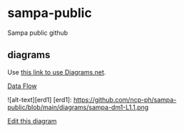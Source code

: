 # sampa-public
Sampa public github

## diagrams
Use [this link to use Diagrams.net](https://app.diagrams.net/?splash=0&p=anon).


[Data Flow](/sampa-public/diagrams/sampa-dm1-L1.1.png)

![alt-text][erd1]
[erd1]: https://github.com/ncp-ph/sampa-public/blob/main/diagrams/sampa-dm1-L1.1.png

[Edit this diagram](https://app.diagrams.net/?page-id=tlRFk4eBBcq991lIRRRb&splash=0&p=anon#Hncp-ph%2Fsampa-public%2Fmain%2Fdiagrams%2Fsampa-dm1.drawio)

